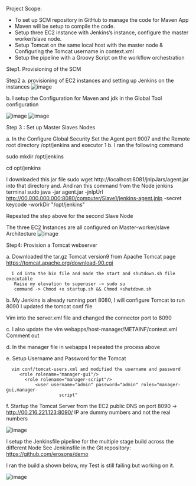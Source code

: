 


Project Scope:

-	To set up SCM repository in GitHub to manage the code for Maven App
-	Maven will be setup to compile the code.
-	Setup three EC2 instance with Jenkins’s instance, configure the master worker/slave node.
-	Setup Tomcat on the same local host with the master node & Configuring the Tomcat username in context.xml
-	Setup the pipeline with a Groovy Script on the workflow orchestration

Step1. Provisioning of the SCM

Step2 
a.	provisioning of EC2 instances and setting up Jenkins on the instances
  ![image](https://user-images.githubusercontent.com/73761240/147131750-57962564-5fa5-4983-8ff0-6494f49ef4c1.png)       

b.	I setup the Configuration for Maven  and jdk in the Global Tool configuration

![image](https://user-images.githubusercontent.com/73761240/147131783-5d4b5689-0188-4f74-a145-e48f171a3ad2.png)
![image](https://user-images.githubusercontent.com/73761240/147131842-ec7a1140-52cb-461f-b884-3a37f3d2bf41.png)

Step 3 : Set up Master Slaves Nodes
 
a.	In the Configure Global Security
  Set the Agent port 9007 and the Remote root directory /opt/jenkins and executor 1
b.	I ran the following command 

sudo mkdir /opt/jenkins

cd opt/jenkins

   I downloaded this jar file sudo wget http://localhost:8081/jnlpJars/agent.jar into that directory and. And ran this command from the Node jenkins terminal
sudo java -jar agent.jar -jnlpUrl http://00.000.000.000:8080/computer/Slave1/jenkins-agent.jnlp -secret keycode -workDir "/opt/jenkins"



Repeated the step above for the second Slave Node


The three EC2 Instances are all configured on Master-worker/slave Architecture
![image](https://user-images.githubusercontent.com/73761240/147131894-e05a72db-78bc-4489-bc21-6d2bc32097a8.png)

Step4: Provision a Tomcat webserver

a.	 Downloaded the tar.gz Tomcat version9 from Apache Tomcat page
     https://tomcat.apache.org/download-90.cgi
 
      I cd into the bin file and made the start and shutdown.sh file executable
       Raise my elevation to superuser -> sudo su
       command -> Chmod +x startup.sh && Chmod +shutdown.sh

b.	My Jenkins is already running port 8080, I will configure Tomcat to run 8090
I updated the tomcat conf file 

Vim into the server.xml file and changed the connector port to 8090

c.	I also update the vim webapps/host-manager/METAINF/context.xml
              Comment out <!--  <Valve    
            className="org.apache.catalina.valves.RemoteAddrValve"
                       allow="127\.\d+\.\d+\.\d+|::1|0:0:0:0:0:0:0:1" />  -->
    
d.	In the manager file in webapps I repeated the process above

e.	 Setup Username and Password for the Tomcat

      vim conf/tomcat-users.xml and modified the username and password 
         <role rolename="manager-gui"/>
           <role rolename="manager-script"/>
               <user username="admin" password="admin" roles="manager-gui,manager-
                        script"
f.	Startup the Tomcat Server from the EC2 public DNS on port 8090 -> http://00.216.221.123:8090/   IP are dummy numbers and not the real numbers
     
![image](https://user-images.githubusercontent.com/73761240/147131935-d96f000b-ac24-406b-b636-a671adeed055.png)

 I setup the Jenkinsfile pipeline for the multiple stage build across the different Node
    See Jenkinsfile in the Git repository: https://github.com/erosons/demo

 I ran the build a shown below, my Test is still failing but working on it.
 
![image](https://user-images.githubusercontent.com/73761240/147131688-d275c86f-5cb0-4d50-9d4c-268f6d09fa95.png)
